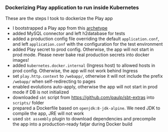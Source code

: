 ### Dockerizing Play application to run inside Kubernetes

These are the steps I took to dockerize the Play app
- I bootstrapped a Play app from this [archetype](<https://github.com/playframework/play-scala-isolated-slick-example/>)
- added MySQL connector and left h2database for tests
- added a production config file overriding the default `application.conf`, and left `application.conf` with the configuration for the test environment
- added Play secret to prod config. Otherwise, the app will not start in prod mode. Please never bake real production secrets into docker images!
- added `kubernetes.docker.internal` (Ingress host) to allowed hosts in prod config. Otherwise, the app will not work behind Ingress
- set `play.http.context` to `/webapp/`, otherwise it will not include the prefix `/webapp/` when self-redirecting to pages
- enabled evolutions auto-apply, otherwise the app will not start in prod mode if DB is not initialized
- downloaded `sbt` script from https://github.com/paulp/sbt-extras into `scripts/` folder
- prepared a Dockerfile based on `openjdk:8-jdk-alpine`. We need JDK to compile the app, JRE will not work
- used `sbt assembly` plugin to download dependencies and precompile the app into a production-ready fatjar during Docker build
